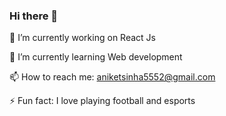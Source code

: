 ### Hi there 👋
🔭 I’m currently working on React Js

🌱 I’m currently learning Web development

📫 How to reach me: aniketsinha5552@gmail.com

⚡ Fun fact: I love playing football and esports

<!--
**aniketsinha5552/aniketsinha5552** is a ✨ _special_ ✨ repository because its `README.md` (this file) appears on your GitHub profile.

Here are some ideas to get you started:

- 🔭 I’m currently working on ...
- 🌱 I’m currently learning ...
- 👯 I’m looking to collaborate on ...
- 🤔 I’m looking for help with ...
- 💬 Ask me about ...
- 📫 How to reach me: ...
- 😄 Pronouns: ...
- ⚡ Fun fact: ...
-->
